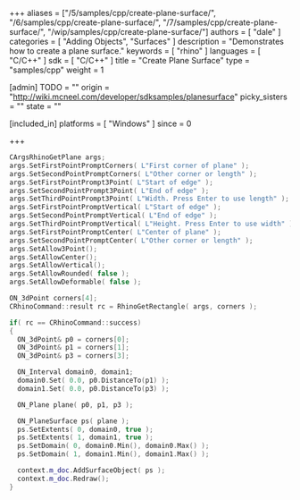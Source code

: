 +++
aliases = ["/5/samples/cpp/create-plane-surface/", "/6/samples/cpp/create-plane-surface/", "/7/samples/cpp/create-plane-surface/", "/wip/samples/cpp/create-plane-surface/"]
authors = [ "dale" ]
categories = [ "Adding Objects", "Surfaces" ]
description = "Demonstrates how to create a plane surface."
keywords = [ "rhino" ]
languages = [ "C/C++" ]
sdk = [ "C/C++" ]
title = "Create Plane Surface"
type = "samples/cpp"
weight = 1

[admin]
TODO = ""
origin = "http://wiki.mcneel.com/developer/sdksamples/planesurface"
picky_sisters = ""
state = ""

[included_in]
platforms = [ "Windows" ]
since = 0

+++

```cpp
CArgsRhinoGetPlane args;
args.SetFirstPointPromptCorners( L"First corner of plane" );
args.SetSecondPointPromptCorners( L"Other corner or length" );
args.SetFirstPointPrompt3Point( L"Start of edge" );
args.SetSecondPointPrompt3Point( L"End of edge" );
args.SetThirdPointPrompt3Point( L"Width. Press Enter to use length" );
args.SetFirstPointPromptVertical( L"Start of edge" );
args.SetSecondPointPromptVertical( L"End of edge" );
args.SetThirdPointPromptVertical( L"Height. Press Enter to use width" );
args.SetFirstPointPromptCenter( L"Center of plane" );
args.SetSecondPointPromptCenter( L"Other corner or length" );
args.SetAllow3Point();
args.SetAllowCenter();
args.SetAllowVertical();
args.SetAllowRounded( false );
args.SetAllowDeformable( false );

ON_3dPoint corners[4];
CRhinoCommand::result rc = RhinoGetRectangle( args, corners );

if( rc == CRhinoCommand::success)
{
  ON_3dPoint& p0 = corners[0];
  ON_3dPoint& p1 = corners[1];
  ON_3dPoint& p3 = corners[3];

  ON_Interval domain0, domain1;
  domain0.Set( 0.0, p0.DistanceTo(p1) );
  domain1.Set( 0.0, p0.DistanceTo(p3) );

  ON_Plane plane( p0, p1, p3 );

  ON_PlaneSurface ps( plane );
  ps.SetExtents( 0, domain0, true );
  ps.SetExtents( 1, domain1, true );
  ps.SetDomain( 0, domain0.Min(), domain0.Max() );
  ps.SetDomain( 1, domain1.Min(), domain1.Max() );

  context.m_doc.AddSurfaceObject( ps );
  context.m_doc.Redraw();
}
```

